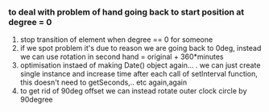 ### to deal with problem of hand going back to start position at degree = 0
1. stop transition of element when degree == 0 for someone
2. if we spot problem it's due to reason we are going back to 0deg, instead 
    we can use rotation in second hand = original + 360*minutes
3. optimisation instaed of making Date() object again... . we can just create single instance
    and increase time after each call of setInterval function, this doesn't need to getSeconds,.. etc again,again 
4. to get rid of 90deg offset we can instead rotate outer clock circle by 90degree 
